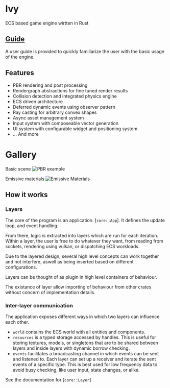 # Ivy

ECS based game engine wirtten in Rust

## [Guide](https://ten3roberts.github.io/ivy)

A user guide is provided to quickly familiarize the user with the basic usage of
the engine.

## Features
  - PBR rendering and post processing
  - Rendergraph abstractions for fine tuned render results
  - Collision detection and integrated physics engine
  - ECS driven architecture
  - Deferred dynamic events using observer pattern
  - Ray casting for arbitrary convex shapes
  - Async asset management system
  - Input system with composeable vector generation
  - UI system with configurable widget and positioning system
  - ... And more

# Gallery
Basic scene
![PBR example](https://github.com/user-attachments/assets/a83689d0-42fb-4002-804c-921b6702dc8f)

Emissive materials
![Emissive Materials](https://github.com/user-attachments/assets/8e640d28-345c-44f7-b607-94febb1682fc)

## How it works

### Layers

The core of the program is an application. [`core::App`]. It defines the
update loop, and event handling.

From there, logic is extracted into layers which are run for each iteration.
Within a layer, the user is free to do whatever they want, from reading from
sockets, rendering using vulkan, or dispatching ECS workloads.

Due to the layered design, several high level concepts can work together and
not interfere, aswell as being inserted based on different configurations.

Layers can be thought of as plugin in high level containers of behaviour.

The existance of layer allow importing of behaviour from other crates without
concern of implementation details.

### Inter-layer communication
The application exposes different ways in which two layers can influence
each other.

- `world` contains the ECS world with all entities and components.
- `resources` is a typed storage accessed by handles. This is useful for
storing textures, models, or singletons that are to be shared between layers
and inside layers with dynamic borrow checking.
- `events` facilitates a broadcasting channel in which events can be sent
and listened to. Each layer can set up a receiver and iterate the sent events
of a specific type. This is best used for low frequency data to avoid busy
checking, like user input, state changes, or alike.

See the documentation for [`core::Layer`]
